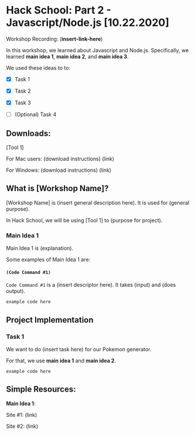 # Hack School: Part 2 - Javascript/Node.js [10.22.2020]

Workshop Recording: (__insert-link-here__)

In this workshop, we learned about Javascript and Node.js. Specifically, we learned **main idea 1**, **main idea 2**, and **main idea 3**.

We used these ideas to to:
- [x] Task 1
- [x] Task 2
- [x] Task 3
- [ ] (Optional) Task 4


## Downloads:

[Tool 1]

For Mac users: (download instructions) (link)

For Windows: (download instructions) (link)


## What is [Workshop Name]?

[Workshop Name] is (insert general description here). It is used for (general purpose).

In Hack School, we will be using [Tool 1] to (purpose for project).


### Main Idea 1

Main Idea 1 is (explanation).

Some examples of Main Idea 1 are:

#### `(Code Command #1)`

`Code Command #1` is a (insert descriptor here). It takes (input) and (does output).

```
example code here
```


## Project Implementation

### Task 1

We want to do (insert task here) for our Pokemon generator.

For that, we use **main idea 1** and **main idea 2**.

```
example code here
```

## Simple Resources:

**Main Idea 1**:

Site #1: (link)

Site #2: (link)
